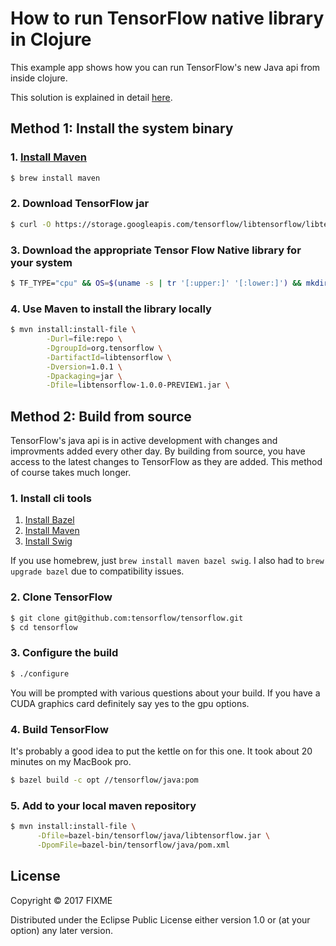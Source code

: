 # How to run TensorFlow native library in Clojure 

This example app shows how you can run TensorFlow's new Java api from inside clojure.

This solution is explained in detail [here](http://kieranbrowne.com/clojure-tensorflow-interop).


## Method 1: Install the system binary

### 1. [Install Maven](https://maven.apache.org/install.html)

```sh
$ brew install maven
```

### 2. Download TensorFlow jar
```sh
$ curl -O https://storage.googleapis.com/tensorflow/libtensorflow/libtensorflow-1.0.0-PREVIEW1.jar
```

### 3. Download the appropriate Tensor Flow Native library for your system

```sh
$ TF_TYPE="cpu" && OS=$(uname -s | tr '[:upper:]' '[:lower:]') && mkdir -p ./jni && curl -L "https://storage.googleapis.com/tensorflow/libtensorflow/libtensorflow_jni-${TF_TYPE}-${OS}-x86_64-1.0.0-PREVIEW1.tar.gz" | tar -xz -C ./jni
```

### 4. Use Maven to install the library locally
```sh
$ mvn install:install-file \
		-Durl=file:repo \
		-DgroupId=org.tensorflow \
		-DartifactId=libtensorflow \
		-Dversion=1.0.1 \
		-Dpackaging=jar \
		-Dfile=libtensorflow-1.0.0-PREVIEW1.jar \
```

## Method 2: Build from source

TensorFlow's java api is in active development with changes and improvments added every other day. By building from source, you have access to the latest changes to TensorFlow as they are added. This method of course takes much longer.

### 1. Install cli tools
1. [Install Bazel](https://www.bazel.build/versions/master/docs/install.html)
2. [Install Maven](https://maven.apache.org/install.html)
3. [Install Swig](http://www.swig.org/Doc3.0/Preface.html)

If you use homebrew, just `brew install maven bazel swig`. I also had to `brew upgrade bazel` due to compatibility issues.

### 2. Clone TensorFlow

```sh
$ git clone git@github.com:tensorflow/tensorflow.git
$ cd tensorflow
```

### 3. Configure the build

```sh
$ ./configure
```
You will be prompted with various questions about your build. If you have a CUDA graphics card definitely say yes to the gpu options.

### 4. Build TensorFlow

It's probably a good idea to put the kettle on for this one. It took about 20 minutes on my MacBook pro.

```sh
$ bazel build -c opt //tensorflow/java:pom
```

### 5. Add to your local maven repository
```sh
$ mvn install:install-file \
      -Dfile=bazel-bin/tensorflow/java/libtensorflow.jar \
      -DpomFile=bazel-bin/tensorflow/java/pom.xml
```


## License

Copyright © 2017 FIXME

Distributed under the Eclipse Public License either version 1.0 or (at
your option) any later version.
